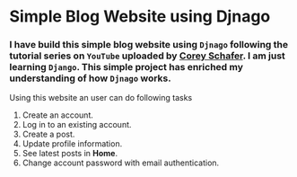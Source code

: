 # Simple Blog Website using Djnago
 
### I have build this simple blog website using ```Djnago``` following the tutorial series on ```YouTube``` uploaded by [Corey Schafer](https://www.youtube.com/c/Coreyms). I am just learning ```Django```. This simple project has enriched my understanding of how ```Djnago``` works.
Using this website an user can do following tasks
1. Create an account.
2. Log in to an existing account.
3. Create a post.
4. Update profile information.
5. See latest posts in **Home**.
6. Change account password with email authentication.  
